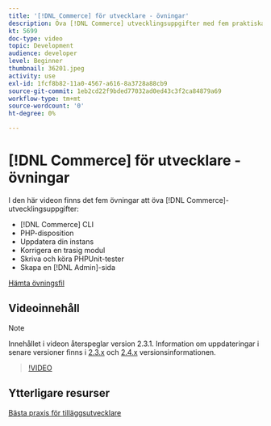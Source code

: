 ```yaml
---
title: '[!DNL Commerce] för utvecklare - övningar'
description: Öva [!DNL Commerce] utvecklingsuppgifter med fem praktiska övningar.
kt: 5699
doc-type: video
topic: Development
audience: developer
level: Beginner
thumbnail: 36201.jpeg
activity: use
exl-id: 1fcf8b82-11a0-4567-a616-8a3728a88cb9
source-git-commit: 1eb2cd22f9bded77032ad0ed43c3f2ca84879a69
workflow-type: tm+mt
source-wordcount: '0'
ht-degree: 0%

---
```


# [!DNL Commerce] för utvecklare - övningar

I den här videon finns det fem övningar att öva [!DNL Commerce]-utvecklingsuppgifter:

- [!DNL Commerce] CLI
- PHP-disposition
- Uppdatera din instans
- Korrigera en trasig modul
- Skriva och köra PHPUnit-tester
- Skapa en [!DNL Admin]-sida

[Hämta övningsfil](./assets/FreeIntro2.3.1.zip)

## Videoinnehåll

>[!NOTE]
>
>Innehållet i videon återspeglar version 2.3.1. Information om uppdateringar i senare versioner finns i [ 2.3.x](https://devdocs.magento.com/guides/v2.3/release-notes/bk-release-notes.html) och [2.4.x](https://devdocs.magento.com/guides/v2.4/release-notes/bk-release-notes.html) versionsinformationen.

>[!VIDEO](https://video.tv.adobe.com/v/36201?quality=12&learn=on)

## Ytterligare resurser

[Bästa praxis för tilläggsutvecklare](https://devdocs.magento.com/guides/v2.4/ext-best-practices/bk-ext-best-practices.html)
